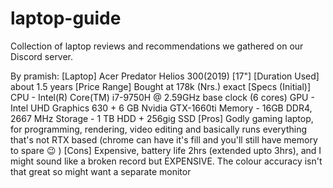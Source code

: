 # laptop-guide
Collection of laptop reviews and recommendations we gathered on our Discord server.

By pramish:
[Laptop] Acer Predator Helios 300(2019) [17"]
[Duration Used] about 1.5 years
[Price Range] Bought at 178k (Nrs.) exact
[Specs (Initial)]
CPU - Intel(R) Core(TM) i7-9750H @ 2.59GHz base clock (6 cores)
GPU - Intel UHD Graphics 630 + 6 GB Nvidia GTX-1660ti
Memory - 16GB DDR4, 2667 MHz
Storage - 1 TB HDD + 256gig SSD
[Pros] Godly gaming laptop, for programming, rendering, video editing and basically runs everything that's not RTX based (chrome can have it's fill and you'll still have memory to spare :wink: )
[Cons] Expensive, battery life 2hrs (extended upto 3hrs), and I might sound like a broken record but EXPENSIVE. The colour accuracy isn't that great so might want a separate monitor